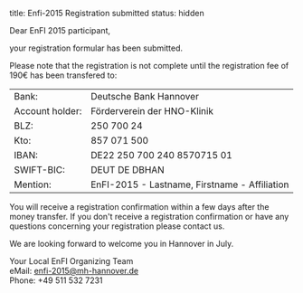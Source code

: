 title: Enfi-2015 Registration submitted
status: hidden

Dear EnFI 2015 participant,

your registration formular has been submitted.

Please note that the registration is not complete until the registration fee of 190€ has been transfered to:
	
|||
|---|---|
| Bank:| Deutsche Bank Hannover|
| Account holder:| Förderverein der HNO-Klinik|
| BLZ:| 250 700 24|
| Kto:| 857 071 500|
| IBAN:| DE22 250 700 240 8570715 01|
| SWIFT-BIC:| DEUT DE DBHAN|
| Mention:| EnFI-2015 - Lastname, Firstname - Affiliation|

You will receive a registration confirmation within a few days after the money transfer. If you don't receive a registration confirmation or have any questions concerning your registration please contact us. 

We are looking forward to welcome you in Hannover in July.

Your Local EnFI Organizing Team   
eMail: enfi-2015@mh-hannover.de   
Phone: +49 511 532 7231
